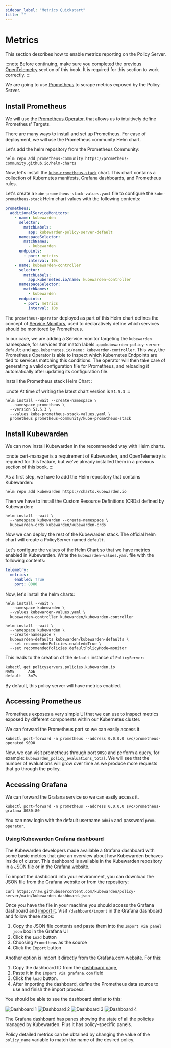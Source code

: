 ```yaml
---
sidebar_label: "Metrics Quickstart"
title: ""
---
```


<head>
  <link rel="canonical" href="https://docs.kubewarden.io/operator-manual/telemetry/metrics/quickstart"/>
</head>

# Metrics

This section describes how to enable metrics reporting on the Policy Server.

:::note
Before continuing, make sure you completed the previous
[OpenTelemetry](../opentelemetry/01-quickstart.md#install-opentelemetry) section of this book. It
is required for this section to work correctly.
:::

We are going to use [Prometheus](https://prometheus.io/) to scrape metrics exposed by the Policy
Server.

## Install Prometheus

We will use the [Prometheus Operator](https://github.com/prometheus-operator/prometheus-operator),
that allows us to intuitively define Prometheus' Targets.

There are many ways to install and set up Prometheus. For ease of deployment, we will use the
Prometheus community Helm chart.

Let's add the helm repository from the Prometheus Community:

```console
helm repo add prometheus-community https://prometheus-community.github.io/helm-charts
```

Now, let's install the
[`kube-prometheus-stack`](https://github.com/prometheus-community/helm-charts/tree/main/charts/kube-prometheus-stack)
chart. This chart contains a collection of Kubernetes manifests, Grafana dashboards, and Prometheus
rules.

Let's create a `kube-prometheus-stack-values.yaml` file to configure the `kube-prometheus-stack`
Helm chart values with the following contents:

```yaml
prometheus:
  additionalServiceMonitors:
    - name: kubewarden
      selector:
        matchLabels:
          app: kubewarden-policy-server-default
      namespaceSelector:
        matchNames:
          - kubewarden
      endpoints:
        - port: metrics
          interval: 10s
    - name: kubewarden-controller
      selector:
        matchLabels:
          app.kubernetes.io/name: kubewarden-controller
      namespaceSelector:
        matchNames:
          - kubewarden
      endpoints:
        - port: metrics
          interval: 10s
```

The `prometheus-operator` deployed as part of this Helm chart defines the concept of [Service
Monitors](https://github.com/prometheus-operator/prometheus-operator/blob/master/Documentation/design.md#servicemonitor),
used to declaratively define which services should be monitored by Prometheus.

In our case, we are adding a Service monitor targeting the `kubewarden` namespace, for services that
match labels `app=kubewarden-policy-server-default` and `app.kubernetes.io/name: kubewarden-controller`.
This way, the Prometheus Operator is able to inspect which Kubernetes Endpoints are tied to services matching this conditions.
The operator will then take care of generating a valid configuration file for Prometheus, and reloading it
automatically after updating its configuration file.

Install the Prometheus stack Helm Chart :

:::note
At time of writing the latest chart version is `51.5.3`
:::

```console
helm install --wait --create-namespace \
  --namespace prometheus \
  --version 51.5.3 \
  --values kube-prometheus-stack-values.yaml \
  prometheus prometheus-community/kube-prometheus-stack
```

## Install Kubewarden

We can now install Kubewarden in the recommended way with Helm charts.

:::note
cert-manager is a requirement of Kubewarden, and OpenTelemetry is required for this
feature, but we've already installed them in a previous section of this book.
:::

As a first step, we have to add the Helm repository that contains Kubewarden:

```console
helm repo add kubewarden https://charts.kubewarden.io
```

Then we have to install the Custom Resource Definitions (CRDs) defined by
Kubewarden:

```console
helm install --wait \
  --namespace kubewarden --create-namespace \
  kubewarden-crds kubewarden/kubewarden-crds
```

Now we can deploy the rest of the Kubewarden stack. The official helm
chart will create a PolicyServer named `default`.

Let's configure the values of the Helm Chart so that we have metrics enabled
in Kubewarden. Write the `kubewarden-values.yaml` file with the following contents:

```yaml
telemetry:
  metrics:
    enabled: True
    port: 8080
```

Now, let's install the helm charts:

```console
helm install --wait \
  --namespace kubewarden \
  --values kubewarden-values.yaml \
  kubewarden-controller kubewarden/kubewarden-controller

helm install --wait \
  --namespace kubewarden \
  --create-namespace \
  kubewarden-defaults kubewarden/kubewarden-defaults \
  --set recommendedPolicies.enabled=True \
  --set recommendedPolicies.defaultPolicyMode=monitor
```

This leads to the creation of the `default` instance of `PolicyServer`:

```console
kubectl get policyservers.policies.kubewarden.io
NAME      AGE
default   3m7s
```

By default, this policy server will have metrics enabled.

## Accessing Prometheus

Prometheus exposes a very simple UI that we can use to inspect metrics exposed by different
components within our Kubernetes cluster.

We can forward the Prometheus port so we can easily access it.

```console
kubectl port-forward -n prometheus --address 0.0.0.0 svc/prometheus-operated 9090
```

Now, we can visit prometheus through port `9090` and perform a query, for example:
`kubewarden_policy_evaluations_total`. We will see that the number of evaluations will grow over
time as we produce more requests that go through the policy.

## Accessing Grafana

We can forward the Grafana service so we can easily access it.

```console
kubectl port-forward -n prometheus --address 0.0.0.0 svc/prometheus-grafana 8080:80
```

You can now login with the default username `admin` and password `prom-operator`.

### Using Kubewarden Grafana dashboard

The Kubewarden developers made available a Grafana dashboard with some basic metrics
that give an overview about how Kubewarden behaves inside of cluster. This dashboard
is available in the Kubewarden repository in a [JSON file](https://raw.githubusercontent.com/kubewarden/policy-server/v1.9.0/kubewarden-dashboard.json)
or in the [Grafana website](https://grafana.com/grafana/dashboards/15314).

To import the dashboard into your environment, you can download the JSON file
from the Grafana website or from the repository:

```console
curl https://raw.githubusercontent.com/kubewarden/policy-server/main/kubewarden-dashboard.json
```

Once you have the file in your machine you should access the Grafana dashboard and
[import it](https://grafana.com/docs/grafana/latest/dashboards/export-import/#import-dashboard).
Visit `/dashboard/import` in the Grafana dashboard and follow these steps:

1. Copy the JSON file contents and paste them into the `Import via panel json` box in the Grafana UI
2. Click the `Load` button
3. Choosing `Prometheus` as the source
4. Click the `Import` button

Another option is import it directly from the Grafana.com website. For this:

1. Copy the dashboard ID from the [dashboard page](https://grafana.com/grafana/dashboards/15314),
2. Paste it in the `Import via grafana.com` field
3. Click the `load` button.
4. After importing the dashboard, define the Prometheus data source to use and finish
   the import process.

You should be able to see the dashboard similar to this:

![Dashboard 1](/img/grafana_dashboard_1.png)
![Dashboard 2](/img/grafana_dashboard_2.png)
![Dashboard 3](/img/grafana_dashboard_3.png)
![Dashboard 4](/img/grafana_dashboard_4.png)

The Grafana dashboard has panes showing the state of all
the policies managed by Kubewarden. Plus it has policy-specific panels.

Policy detailed metrics can be obtained by changing the value of the `policy_name`
variable to match the name of the desired policy.
